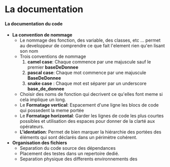 # La documentation

#### La documentation du code 
- **La convention de nommage**
    - Le nommage des fonction, des variable, des classes, etc ... permet au developpeur de comprendre ce que fait l'element rien qu'en lisant son nom 
    - Trois conventions de nommage
        1. **camel case**: Chaque commence par une majuscule sauf le premier **baseDeDonnee**
        2. **pascal case**: Chaque mot commence par une majuscule **BaseDeDonnee**
        3. **snake case** : Chaque mot est séparer par un underscore **base_de_donnee**
    - Choisir des noms de fonction qui decrivent ce qu'elles font meme si cela implique un long.
    - Le **Formatage vertical**: Espacement d'une ligne les blocs de code  qui possedent la meme portée 
    - Le **Formatage horizontal**: Garder les lignes de code les plus courtes possibles et utilisation des espaces pour donner de la clarté aux opérateurs.
    - **L'identation**: Permet de bien marquer la hiérarchie des portées des éléments qui sont déclarés dans un périmètre cohérent. 
- **Organisation des fichiers**
    - Separation du code source des dépendances
    - Placement des testes dans un repertoire dedié. 
    - Separation physique des differents environnements des 

	